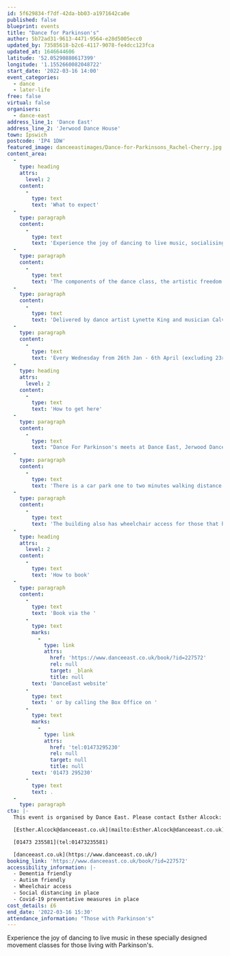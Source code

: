 ```yaml
---
id: 5f629834-f7df-42da-bb03-a1971642ca0e
published: false
blueprint: events
title: "Dance for Parkinson's"
author: 5b72ad31-9613-4471-9564-e28d5005ecc0
updated_by: 73585618-b2c6-4117-9078-fe4dcc123fca
updated_at: 1646644606
latitude: '52.05290880617399'
longitude: '1.1552660082048722'
start_date: '2022-03-16 14:00'
event_categories:
  - dance
  - later-life
free: false
virtual: false
organisers:
  - dance-east
address_line_1: 'Dance East'
address_line_2: 'Jerwood Dance House'
town: Ipswich
postcode: 'IP4 1DW'
featured_image: danceeastimages/Dance-for-Parkinsons_Rachel-Cherry.jpg
content_area:
  -
    type: heading
    attrs:
      level: 2
    content:
      -
        type: text
        text: 'What to expect'
  -
    type: paragraph
    content:
      -
        type: text
        text: 'Experience the joy of dancing to live music, socialising and meeting new people, seeing dance performances and unique opportunities to meet the creatives and world renowned guest artists. '
  -
    type: paragraph
    content:
      -
        type: text
        text: 'The components of the dance class, the artistic freedom and the social aspect of English National Ballet’s Dance for Parkinson’s can help with managing daily living with Parkinson’s. Dancing can enhance fluidity of movement, develop postural stability, flexibility of the spine and improve balance, and these classes have been proven to support people with Parkinson’s by developing self-confidence and strength, and temporarily relieving some participants of their day-to-day symptoms. The use of rhythm and voice can also help with cueing movement and expression.'
  -
    type: paragraph
    content:
      -
        type: text
        text: 'Delivered by dance artist Lynette King and musician Calvin Goymer, you will creatively explore the themes, music and choreographic language of this term’s chosen pieces across the eight sessions.'
  -
    type: paragraph
    content:
      -
        type: text
        text: 'Every Wednesday from 26th Jan - 6th April (excluding 23rd February) 2:00pm-3:30pm.'
  -
    type: heading
    attrs:
      level: 2
    content:
      -
        type: text
        text: 'How to get here'
  -
    type: paragraph
    content:
      -
        type: text
        text: "Dance For Parkinson's meets at Dance East, Jerwood Dance House, Ipswich, IP4 1DW."
  -
    type: paragraph
    content:
      -
        type: text
        text: 'There is a car park one to two minutes walking distance from the venue.'
  -
    type: paragraph
    content:
      -
        type: text
        text: 'The building also has wheelchair access for those that have accessibility needs.'
  -
    type: heading
    attrs:
      level: 2
    content:
      -
        type: text
        text: 'How to book'
  -
    type: paragraph
    content:
      -
        type: text
        text: 'Book via the '
      -
        type: text
        marks:
          -
            type: link
            attrs:
              href: 'https://www.danceeast.co.uk/book/?id=227572'
              rel: null
              target: _blank
              title: null
        text: 'DanceEast website'
      -
        type: text
        text: ' or by calling the Box Office on '
      -
        type: text
        marks:
          -
            type: link
            attrs:
              href: 'tel:01473295230'
              rel: null
              target: null
              title: null
        text: '01473 295230'
      -
        type: text
        text: .
  -
    type: paragraph
cta: |-
  This event is organised by Dance East. Please contact Esther Alcock:

  [Esther.Alcock@danceeast.co.uk](mailto:Esther.Alcock@danceeast.co.uk) 

  [01473 235581](tel:01473235581)

  [danceeast.co.uk](https://www.danceeast.co.uk/)
booking_link: 'https://www.danceeast.co.uk/book/?id=227572'
accessibility_information: |-
  - Dementia friendly 
  - Autism friendly 
  - Wheelchair access
  - Social distancing in place 
  - Covid-19 preventative measures in place
cost_details: £6
end_date: '2022-03-16 15:30'
attendance_information: "Those with Parkinson's"
---
```

Experience the joy of dancing to live music in these specially designed movement classes for those living with Parkinson's.